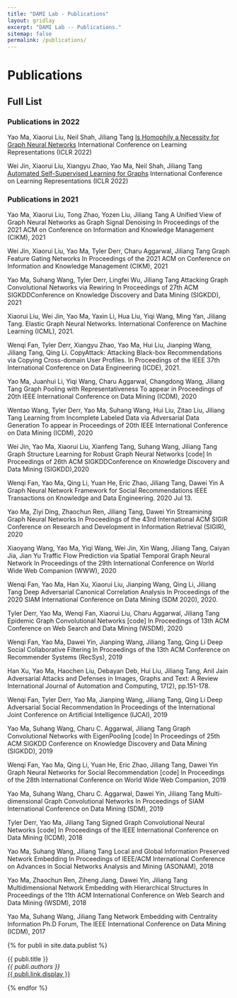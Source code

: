 ```yaml
---
title: "DAMI Lab - Publications"
layout: gridlay
excerpt: "DAMI Lab -- Publications."
sitemap: false
permalink: /publications/
---
```



# Publications

<!-- 
## Highlights
(For a full list see [below](#full-list) or go to [Google Scholar](https://scholar.google.com/citations?user=et6IhFcAAAAJ))
{% assign number_printed = 0 %}
{% for publi in site.data.publist %}
{% assign even_odd = number_printed | modulo: 2 %}
{% if publi.highlight == 1 %}
{% if even_odd == 0 %}
<div class="row">
{% endif %}
<div class="col-sm-6 clearfix">
 <div class="well">
  <pubtit>{{ publi.title }}</pubtit>
  <img src="{{ site.url }}{{ site.baseurl }}/images/pubpic/{{ publi.image }}" class="img-responsive" width="33%" style="float: left" />
  <p>{{ publi.description }}</p>
  <p><em>{{ publi.authors }}</em></p>
  <p><strong><a href="{{ publi.link.url }}">{{ publi.link.display }}</a></strong></p>
  <p class="text-danger"><strong> {{ publi.news1 }}</strong></p>
  <p> {{ publi.news2 }}</p>
 </div>
</div>
{% assign number_printed = number_printed | plus: 1 %}
{% if even_odd == 1 %}
</div>
{% endif %}
{% endif %}
{% endfor %}
{% assign even_odd = number_printed | modulo: 2 %}
{% if even_odd == 1 %}
</div>
{% endif %}
<p> &nbsp; </p>
-->


## Full List

### Publications in 2022

Yao Ma, Xiaorui Liu, Neil Shah, Jiliang Tang
[Is Homophily a Necessity for Graph Neural Networks](https://openreview.net/forum?id=ucASPPD9GKN)
International Conference on Learning Representations (ICLR 2022)

Wei Jin, Xiaorui Liu, Xiangyu Zhao, Yao Ma, Neil Shah, Jiliang Tang
[Automated Self-Supervised Learning for Graphs](https://arxiv.org/pdf/2106.05470.pdf)
International Conference on Learning Representations (ICLR 2022)

### Publications in 2021

Yao Ma, Xiaorui Liu, Tong Zhao, Yozen Liu, Jiliang Tang
A Unified View of Graph Neural Networks as Graph Signal Denoising
In Proceedings of the 2021 ACM on Conference on Information and Knowledge Management (CIKM), 2021

Wei Jin, Xiaorui Liu, Yao Ma, Tyler Derr, Charu Aggarwal, Jiliang Tang
Graph Feature Gating Networks
In Proceedings of the 2021 ACM on Conference on Information and Knowledge Management (CIKM), 2021

Yao Ma, Suhang Wang, Tyler Derr, Lingfei Wu, Jiliang Tang
Attacking Graph Convolutional Networks via Rewiring
In Proceedings of 27th ACM SIGKDDConference on Knowledge Discovery and Data Mining (SIGKDD), 2021

Xiaorui Liu, Wei Jin, Yao Ma, Yaxin Li, Hua Liu, Yiqi Wang, Ming Yan, Jiliang Tang.
Elastic Graph Neural Networks.
International Conference on Machine Learning (ICML), 2021.

Wenqi Fan, Tyler Derr, Xiangyu Zhao, Yao Ma, Hui Liu, Jianping Wang, Jiliang Tang, Qing Li.
CopyAttack: Attacking Black-box Recommendations via Copying Cross-domain User Profiles.
In Proceedings of the IEEE 37th International Conference on Data Engineering (ICDE), 2021.

Yao Ma, Juanhui Li, Yiqi Wang, Charu Aggarwal, Changdong Wang, Jiliang Tang
Graph Pooling with Representativeness
To appear in Proceedings of 20th IEEE International Conference on Data Mining (ICDM), 2020


Wentao Wang, Tyler Derr, Yao Ma, Suhang Wang, Hui Liu, Zitao Liu, Jiliang Tang
Learning from Incomplete Labeled Data via Adversarial Data Generation
To appear in Proceedings of 20th IEEE International Conference on Data Mining (ICDM), 2020

Wei Jin, Yao Ma, Xiaorui Liu, Xianfeng Tang, Suhang Wang, Jiliang Tang
Graph Structure Learning for Robust Graph Neural Networks [code]
In Proceedings of 26th ACM SIGKDDConference on Knowledge Discovery and Data Mining (SIGKDD),2020

Wenqi Fan, Yao Ma, Qing Li, Yuan He, Eric Zhao, Jiliang Tang, Dawei Yin
A Graph Neural Network Framework for Social Recommendations
IEEE Transactions on Knowledge and Data Engineering. 2020 Jul 13.

Yao Ma, Ziyi Ding, Zhaochun Ren, Jiliang Tang, Dawei Yin
Streamining Graph Neural Networks
In Proceedings of the 43rd International ACM SIGIR Conference on Research and Development in Information Retrieval (SIGIR), 2020

Xiaoyang Wang, Yao Ma, Yiqi Wang, Wei Jin, Xin Wang, Jiliang Tang, Caiyan Jia, Jian Yu
Traffic Flow Prediction via Spatial Temporal Graph Neural Network
In Proceedings of the 29th International Conference on World Wide Web Companion (WWW), 2020

Wenqi Fan, Yao Ma, Han Xu, Xiaorui Liu, Jianping Wang, Qing Li, Jiliang Tang
Deep Adversarial Canonical Correlation Analysis
In Proceedings of the 2020 SIAM International Conference on Data Mining (SDM 2020), 2020.

Tyler Derr, Yao Ma, Wenqi Fan, Xiaorui Liu, Charu Aggarwal, Jiliang Tang
Epidemic Graph Convolutional Networks [code]
In Proceedings of 13th ACM Conference on Web Search and Data Mining (WSDM), 2020

Wenqi Fan, Yao Ma, Dawei Yin, Jianping Wang, Jiliang Tang, Qing Li
Deep Social Collaborative Filtering
In Proceedings of the 13th ACM Conference on Recommender Systems (RecSys), 2019

Han Xu, Yao Ma, Haochen Liu, Debayan Deb, Hui Liu, Jiliang Tang, Anil Jain
Adversarial Attacks and Defenses in Images, Graphs and Text: A Review
International Journal of Automation and Computing, 17(2), pp.151-178.

Wenqi Fan, Tyler Derr, Yao Ma, Jianping Wang, Jiliang Tang, Qing Li
Deep Adversarial Social Recommendation
In Proceedings of the International Joint Conference on Artificial Intelligence (IJCAI), 2019

Yao Ma, Suhang Wang, Charu C. Aggarwal, Jiliang Tang
Graph Convolutional Networks with EigenPooling [code]
In Proceedings of 25th ACM SIGKDD Conference on Knowledge Discovery and Data Mining (SIGKDD), 2019

Wenqi Fan, Yao Ma, Qing Li, Yuan He, Eric Zhao, Jiliang Tang, Dawei Yin
Graph Neural Networks for Social Recommendation [code]
In Proceedings of the 28th International Conference on World Wide Web Companion, 2019

Yao Ma, Suhang Wang, Charu C. Aggarwal, Dawei Yin, Jiliang Tang
Multi-dimensional Graph Convolutional Networks
In Proceedings of SIAM International Conference on Data Mining (SDM), 2019

Tyler Derr, Yao Ma, Jiliang Tang
Signed Graph Convolutional Neural Networks [code]
In Proceedings of the IEEE International Conference on Data Mining (ICDM), 2018

Yao Ma, Suhang Wang, Jiliang Tang
Local and Global Information Preserved Network Embedding
In Proceedings of IEEE/ACM International Conference on Advances in Social Networks Analysis and Mining (ASONAM), 2018

Yao Ma, Zhaochun Ren, Ziheng Jiang, Dawei Yin, Jiliang Tang
Multidimensional Network Embedding with Hierarchical Structures
In Proceedings of the 11th ACM International Conference on Web Search and Data Mining (WSDM), 2018

Yao Ma, Suhang Wang, Jiliang Tang
Network Embedding with Centrality Information
Ph.D Forum, The IEEE International Conference on Data Mining (ICDM), 2017



{% for publi in site.data.publist %}

  {{ publi.title }} <br />
  <em>{{ publi.authors }} </em><br /><a href="{{ publi.link.url }}">{{ publi.link.display }}</a>

{% endfor %}